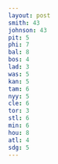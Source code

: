 ```yaml
---
layout: post
smith: 43
johnson: 43
pit: 5
phi: 7
bal: 8
bos: 4
lad: 3
was: 5
kan: 5
tam: 6
nyy: 5
cle: 6
tor: 3
stl: 6
min: 6
hou: 8
atl: 4
sdg: 5
---
```

